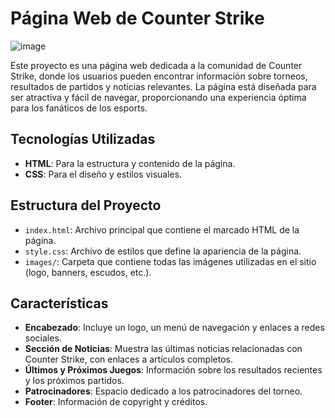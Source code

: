 # Página Web de Counter Strike

![image](https://github.com/user-attachments/assets/c6726f75-1ee1-42fa-ab8a-a83e303a351c)


Este proyecto es una página web dedicada a la comunidad de Counter Strike, donde los usuarios pueden encontrar información sobre torneos, resultados de partidos y noticias relevantes. La página está diseñada para ser atractiva y fácil de navegar, proporcionando una experiencia óptima para los fanáticos de los esports.

## Tecnologías Utilizadas

- **HTML**: Para la estructura y contenido de la página.
- **CSS**: Para el diseño y estilos visuales.


## Estructura del Proyecto

- `index.html`: Archivo principal que contiene el marcado HTML de la página.
- `style.css`: Archivo de estilos que define la apariencia de la página.
- `images/`: Carpeta que contiene todas las imágenes utilizadas en el sitio (logo, banners, escudos, etc.).

## Características

- **Encabezado**: Incluye un logo, un menú de navegación y enlaces a redes sociales.
- **Sección de Noticias**: Muestra las últimas noticias relacionadas con Counter Strike, con enlaces a artículos completos.
- **Últimos y Próximos Juegos**: Información sobre los resultados recientes y los próximos partidos.
- **Patrocinadores**: Espacio dedicado a los patrocinadores del torneo.
- **Footer**: Información de copyright y créditos.




